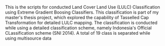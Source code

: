 This is the scripts for conducted Land Cover Land Use (LULC) Classification using Extreme Gradient Boosing Classifiers. This classification is part of my master's thesis project, which explored the capability of Tasselled Cap Transformation for
detailed LULC mapping. The classification is conducted while using a detailed classification scheme, namely Indonesia's Official CLassification scheme (SNI 2014). A total of 19 class is separated while using multisource data 
